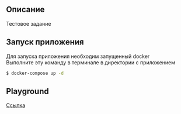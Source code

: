 ## Описание

Тестовое задание

## Запуск приложения

Для запуска приложения необходим запущенный docker\
Выполните эту команду в терминале в директории с приложением

```bash
$ docker-compose up -d
```

## Playground

[Ссылка](http://localhost:3000/graphql)

